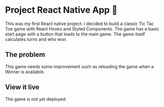 # Project React Native App 📱

This was my first React native project. I decided to build a classic Tic Tac Toe game with React Hooks and Styled Components. The game has a basic start page with a button that leads to the main game. The game itself calculates turns and who won. 

## The problem

This game needs some improvement such as reloading the game when a Winner is available. 

## View it live

The game is not yet deployed. 
